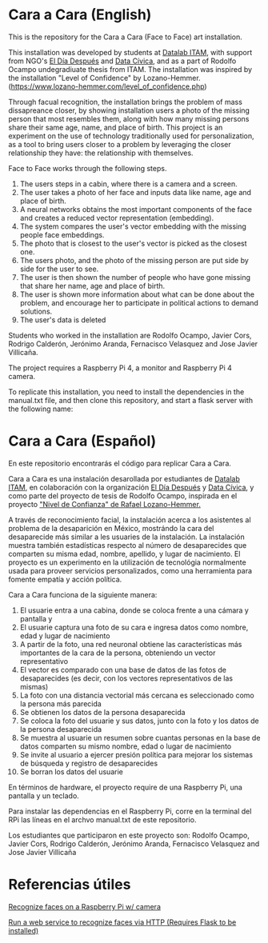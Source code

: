 # Cara a Cara (English)

This is the repository for the Cara a Cara (Face to Face) art installation. 

This installation was developed by students at [Datalab ITAM](datalabitam.com), with support from NGO's [El Día Después](https://eldiadespues.mx/) and [Data Cívica](https://datacivica.org), and as a part of Rodolfo Ocampo undegradiuate thesis from ITAM. The installation was inspired by the installation "Level of Confidence" by Lozano-Hemmer. (https://www.lozano-hemmer.com/level_of_confidence.php) 

Through facual recognition, the installation brings the problem of mass dissapreance closer, by showing installation users a photo of the missing person that most resembles them, along with how many missing persons share their same age, name, and place of birth. This project is an experiment on the use of technology traditionally used for personalization, as a tool to bring users closer to a problem by leveraging the closer relationship they have: the relationship with themselves.

Face to Face works through the following steps.

1. The users steps in a cabin, where there is a camera and a screen. 
2. The user takes a photo of her face and inputs data like name, age and place of birth.
3. A neural networks obtains the most important components of the face and creates a reduced vector representation (embedding).
4. The system compares the user's vector embedding with the missing people face embeddings. 
5. The photo that is closest to the user's vector is picked as the closest one. 
6. The users photo, and the photo of the missing person are put side by side for the user to see. 
7. The user is then shown the number of people who have gone missing that share her name, age and place of birth. 
8. The user is shown more information about what can be done about the problem, and encourage her to participate in political actions to demand solutions. 
9. The user's data is deleted


Students who worked in the installation are Rodolfo Ocampo, Javier Cors, Rodrigo Calderón, Jerónimo Aranda, Fernacisco Velasquez and Jose Javier Villicaña. 

The project requires a Raspberry Pi 4, a monitor and Raspberry Pi 4 camera. 

To replicate this installation, you need to install the dependencies in the manual.txt file, and then clone this repository, and start a flask server with the following name: 



# Cara a Cara (Español)

En este repositorio encontrarás el código para replicar Cara a Cara. 


Cara a Cara es una instalación desarollada por estudiantes de [Datalab ITAM](datalabitam.com), en colaboración con la organización [El Día Después](https://eldiadespues.mx/) y [Data Cívica](https://datacivica.org), y como parte del proyecto de tesis de Rodolfo Ocampo, inspirada en el proyecto ["Nivel de Confianza" de Rafael Lozano-Hemmer.](https://www.lozano-hemmer.com/level_of_confidence.php) 

A través de reconocimiento facial, la instalación acerca a los asistentes al problema de la desaparición en México, mostrándo la cara del desaparecide más similar a les usuaries de la instalación. La instalación muestra también estadísticas respecto al número de desaparecides que comparten su misma edad, nombre, apellido, y lugar de nacimiento. El proyecto es un experimento en la utilización de tecnológia normalmente usada para proveer servicios personalizados, como una herramienta para fomente empatía y acción política. 

Cara a Cara funciona de la siguiente manera:

1. El usuarie entra a una cabina, donde se coloca frente a una cámara y pantalla y 
2. El usuarie captura una foto de su cara e ingresa datos como nombre, edad y lugar de nacimiento
2. A partir de la foto, una red neuronal obtiene las características más importantes de la cara de la persona, obteniendo un vector representativo
3. El vector es comparado con una base de datos de las fotos de desaparecides (es decir, con los vectores representativos de las mismas)
4. La foto con una distancia vectorial más cercana es seleccionado como la persona más parecida
5. Se obtienen los datos de la persona desaparecida
6. Se coloca la foto del usuarie y sus datos, junto con la foto y los datos de la persona desaparecida
7. Se muestra al usuarie un resumen sobre cuantas personas en la base de datos comparten su mismo nombre, edad o lugar de nacimiento
8. Se invite al usuario a ejercer presión política para mejorar los sistemas de búsqueda y registro de desaparecides
9. Se borran los datos del usuarie

En términos de hardware, el proyecto require de una Raspberry Pi, una pantalla y un teclado. 

Para instalar las dependencias en el Raspberry Pi, corre en la terminal del RPi las líneas en el archvo manual.txt de este repositorio.

Los estudiantes que participaron en este proyecto son: Rodolfo Ocampo, Javier Cors, Rodrigo Calderón, Jerónimo Aranda, Fernacisco Velasquez and Jose Javier Villicaña
# Referencias útiles
[Recognize faces on a Raspberry Pi w/ camera](https://github.com/ageitgey/face_recognition/blob/master/examples/facerec_on_raspberry_pi.py)

[Run a web service to recognize faces via HTTP (Requires Flask to be installed)](https://github.com/ageitgey/face_recognition/blob/master/examples/web_service_example.py)
